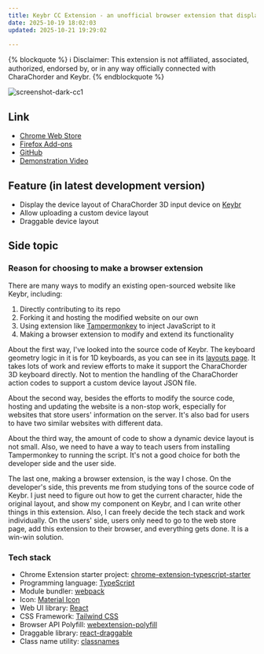 ```yaml
---
title: Keybr CC Extension - an unofficial browser extension that displays the layout of CharaChorder 3D input devices on keybr
date: 2025-10-19 18:02:03
updated: 2025-10-21 19:29:02

---
```

{% blockquote %}
:information_source: Disclaimer: This extension is not affiliated, associated, authorized, endorsed by, or in any way officially connected with CharaChorder and Keybr.
{% endblockquote %}

![screenshot-dark-cc1](https://hackmd.io/_uploads/rJgRuNMCeg.png)


## Link

- [Chrome Web Store](https://chromewebstore.google.com/detail/keybr-cc-extension/fdofhfbipdhkkhhdjlfjnjfnkibpbdpg)
- [Firefox Add-ons](https://addons.mozilla.org/en-US/firefox/addon/keybr-cc-extension/)
- [GitHub](https://github.com/andy23512/keybr-cc-extension)
- [Demonstration Video](https://youtu.be/IQWf4IuekFQ?si=q_DkxyKOvMsdcqV3)

## Feature (in latest development version)

- Display the device layout of CharaChorder 3D input device on [Keybr](https://www.keybr.com/)
- Allow uploading a custom device layout
- Draggable device layout

## Side topic
 
### Reason for choosing to make a browser extension

There are many ways to modify an existing open-sourced website like Keybr, including:

1. Directly contributing to its repo
2. Forking it and hosting the modified website on our own
3. Using extension like [Tampermonkey](https://www.tampermonkey.net/) to inject JavaScript to it
4. Making a browser extension to modify and extend its functionality

About the first way, I've looked into the source code of Keybr. The keyboard geometry logic in it is for 1D keyboards, as you can see in its [layouts page](https://www.keybr.com/layouts). It takes lots of work and review efforts to make it support the CharaChorder 3D keyboard directly. Not to mention the handling of the CharaChorder action codes to support a custom device layout JSON file.

About the second way, besides the efforts to modify the source code, hosting and updating the website is a non-stop work, especially for websites that store users' information on the server. It's also bad for users to have two similar websites with different data.

About the third way, the amount of code to show a dynamic device layout is not small. Also, we need to have a way to teach users from installing Tampermonkey to running the script. It's not a good choice for both the developer side and the user side.

The last one, making a browser extension, is the way I chose. On the developer's side, this prevents me from studying tons of the source code of Keybr. I just need to figure out how to get the current character, hide the original layout, and show my component on Keybr, and I can write other things in this extension. Also, I can freely decide the tech stack and work individually. On the users' side, users only need to go to the web store page, add this extension to their browser, and everything gets done. It is a win-win solution.

### Tech stack

- Chrome Extension starter project: [chrome-extension-typescript-starter](https://github.com/chibat/chrome-extension-typescript-starter)
- Programming language: [TypeScript](https://www.typescriptlang.org/)
- Module bundler: [webpack](https://webpack.js.org/)
- Icon: [Material Icon](https://fonts.google.com/icons)
- Web UI library: [React](https://react.dev/)
- CSS Framework: [Tailwind CSS](https://tailwindcss.com/)
- Browser API Polyfill: [webextension-polyfill](https://github.com/mozilla/webextension-polyfill)
- Draggable library: [react-draggable](https://github.com/react-grid-layout/react-draggable)
- Class name utility: [classnames](https://www.npmjs.com/package/classnames)

